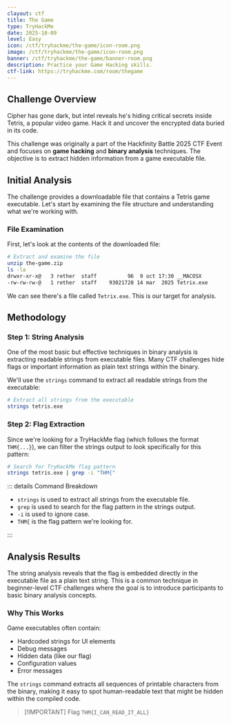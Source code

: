 ```yaml
---
clayout: ctf
title: The Game
type: TryHackMe
date: 2025-10-09
level: Easy
icon: /ctf/tryhackme/the-game/icon-room.png
image: /ctf/tryhackme/the-game/icon-room.png
banner: /ctf/tryhackme/the-game/banner-room.png
description: Practice your Game Hacking skills.
ctf-link: https://tryhackme.com/room/thegame
---
```


## Challenge Overview

Cipher has gone dark, but intel reveals he's hiding critical secrets inside Tetris, a popular video game. Hack it and uncover the encrypted data buried in its code.

This challenge was originally a part of the Hackfinity Battle 2025 CTF Event and focuses on **game hacking** and **binary analysis** techniques. The objective is to extract hidden information from a game executable file.

## Initial Analysis

The challenge provides a downloadable file that contains a Tetris game executable. Let's start by examining the file structure and understanding what we're working with.

### File Examination

First, let's look at the contents of the downloaded file:

```bash
# Extract and examine the file
unzip the-game.zip
ls -la
drwxr-xr-x@   3 rether  staff          96  9 oct 17:30 __MACOSX
-rw-rw-rw-@   1 rether  staff    93021728 14 mar  2025 Tetrix.exe
```

We can see there's a file called `Tetrix.exe`. This is our target for analysis.

## Methodology

### Step 1: String Analysis

One of the most basic but effective techniques in binary analysis is extracting readable strings from executable files. Many CTF challenges hide flags or important information as plain text strings within the binary.

We'll use the `strings` command to extract all readable strings from the executable:

```bash
# Extract all strings from the executable
strings tetris.exe
```

### Step 2: Flag Extraction

Since we're looking for a TryHackMe flag (which follows the format `THM{...}`), we can filter the strings output to look specifically for this pattern:

```bash
# Search for TryHackMe flag pattern
strings tetris.exe | grep -i "THM{"
```

::: details Command Breakdown

- `strings` is used to extract all strings from the executable file.
- `grep` is used to search for the flag pattern in the strings output.
- `-i` is used to ignore case.
- `THM{` is the flag pattern we're looking for.

:::

## Analysis Results

The string analysis reveals that the flag is embedded directly in the executable file as a plain text string. This is a common technique in beginner-level CTF challenges where the goal is to introduce participants to basic binary analysis concepts.

### Why This Works

Game executables often contain:

- Hardcoded strings for UI elements
- Debug messages
- Hidden data (like our flag)
- Configuration values
- Error messages

The `strings` command extracts all sequences of printable characters from the binary, making it easy to spot human-readable text that might be hidden within the compiled code.

> [!IMPORTANT] Flag
> `THM{I_CAN_READ_IT_ALL}`

